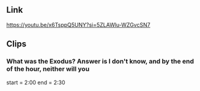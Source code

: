## Link
https://youtu.be/x6TsppQ5UNY?si=5ZLAWlu-WZGvcSN7

## Clips

### What was the Exodus? Answer is I don't know, and by the end of the hour, neither will you
start = 2:00
end = 2:30
